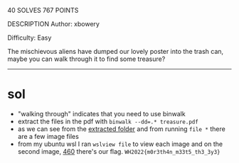 40 SOLVES 767 POINTS

DESCRIPTION
Author: xbowery

Difficulty: Easy

The mischievous aliens have dumped our lovely poster into the trash can, maybe you can walk through it to find some treasure?

---
# sol
- "walking through" indicates that you need to use binwalk
- extract the files in the pdf with `binwalk --dd=.* treasure.pdf`
- as we can see from the [extracted folder](./_treasure.pdf.extracted) and from running `file *` there are a few image files
- from my ubuntu wsl I ran `wslview file` to view each image and on the second image, [460](./_treasure.pdf.extracted/460) there's our flag.
`WH2022{m0r3th4n_m33t5_th3_3y3}`
